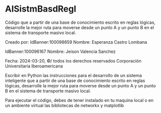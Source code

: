 # AISistmBasdRegl
Código que a partir de una base de conocimiento escrito en reglas lógicas, desarrolle la mejor ruta para moverse desde un punto A y un punto B en el sistema de transporte masivo local.


Creado por:
IdBanner:100098659
Nombre: Esperanza Castro Lombana 

IdBanner:100096167
Nombre: Jeison Valencia Sanchez

Fecha: 2024-03-20,  ©/ todos los derechos reservados
Corporación Universitaria Iberoamericana

Escribir en Python las instrucciones para el desarrollo de un sistema inteligente que a partir de una base de
conocimiento escrito en reglas lógicas, desarrolle la mejor ruta para moverse desde un punto A y un punto B en 
el sistema de transporte masivo local.


Para ejecutar el código, debes de tener instalado en tu maquina local o en un ambiente virtual las bibliotecas de networkx y matplotlib
